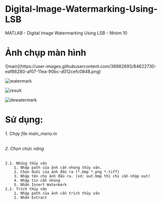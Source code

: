 # Digital-Image-Watermarking-Using-LSB
MATLAB - Digital Image Watermarking Using LSB - Nhóm 10
<h1>Ảnh chụp màn hình </h1>
![main](https://user-images.githubusercontent.com/36982693/84622730-eaf86280-af07-11ea-90bc-d012cefc0848.png)

![watermark](https://user-images.githubusercontent.com/36982693/84622813-1ed38800-af08-11ea-9fd0-593e3e9163aa.png)

![result](https://user-images.githubusercontent.com/36982693/84622811-1d09c480-af08-11ea-8fd3-95648fa3b124.png)

![dewatermark](https://user-images.githubusercontent.com/36982693/84622810-1b400100-af08-11ea-860e-31a94db6c428.png)
<h1>Sử dụng:</h1>
  	<h6>1. Chạy file main_menu.m</h6>
	<h6>2. Chọn chức năng</h6>
  
	2.1. Nhúng thủy vân
		1. Nhập path của ảnh cần nhúng thủy vân.
		2. Chọn đuôi của ảnh đầu ra (*.bmp *.png *.tiff)
		3. Nhập tên cho ảnh đầu ra. (vd: out.bmp thì chỉ cần nhập out)
		4. Nhập tin cần nhúng
		5. Nhấn Insert Watermark
	2.2. Trích thủy vân 
		1. Nhập path của ảnh cần trích thủy vân
		2. Nhấn Extract

